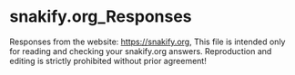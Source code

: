 # snakify.org_Responses
Responses from the website: https://snakify.org, 
This file is intended only for reading and checking your snakify.org answers. Reproduction and editing is strictly prohibited without prior agreement!


